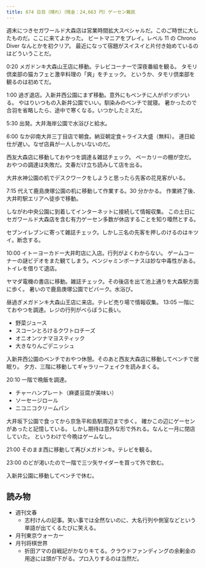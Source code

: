 ```yaml
---
title: 674 日目（晴れ）（残金：24,663 円）ゲーセン難民
---
```


週末につきセガワールド大森店は営業時間拡大スペシャルだ。このご時世に大したものだ。ここに来てよかった。
ビートマニアをプレイ。レベル 11 の Chrono Diver なんとかを初クリア。
最近になって宿題がスイスイと片付き始めているのはどういうことだ。

0:20 メガドンキ大森山王店に移動。テレビコーナーで深夜番組を観る。
タモリ倶楽部の猫カフェと激辛料理の「爽」をチェック。
というか、タモリ倶楽部を観るのは初めてだ。

1:00 過ぎ退店。入新井西公園にまず移動。意外にもベンチに人がポツポツいる。
やはりいつもの入新井公園でいい。馴染みのベンチで就寝。
暑かったので合羽を省略したら、途中で寒くなる。いつかしたミスだ。

5:30 出発。大井海岸公園で水浴びと給水。

6:00 なか卯南大井三丁目店で朝食。納豆朝定食＋ライス大盛（無料）。
連日給仕が遅い。なぜ店員が一人しかいないのだ。

西友大森店に移動しておやつを調達＆雑誌チェック。
ベーカリーの棚が空だ。おやつの調達は失敗だ。文春だけ立ち読みして店を出る。

大井水神公園の机でデスクワークをしようと思ったら先客の花見客がいる。

7:15 代えて鹿島庚塚公園の机に移動して作業する。30 分かかる。
作業終了後、大井町駅エリアへ徒歩で移動。

しながわ中央公園に到着してインターネットに接続して情報収集。
この土日にセガワールド大森店を含む有力ゲーセン多数が休店することを知り唖然とする。

セブンイレブンに寄って雑誌チェック。しかし三名の先客を押しのけるのはキツイ。断念する。

10:00 イトーヨーカドー大井町店に入店。行列がよくわからない。
ゲームコーナーの謎ビデオをまた観てしまう。ベンジャミンボーナスは妙な中毒性がある。
トイレを借りて退店。

ヤマダ電機の書店に移動。雑誌チェック。その後店を出て池上通りを大森駅方面に歩く。
暑いので鹿島庚塚公園でビバーク。水浴び。

昼過ぎメガドンキ大森山王店に来店。テレビ売り場で情報収集。
13:05 一階にておやつを調達。レジの行列がべらぼうに長い。

* 野菜ジュース
* スコーンとろけるクワトロチーズ
* オニオンツナマヨスティック
* 大きなりんごデニッシュ

入新井西公園のベンチでおやつ休憩。そのあと西友大森店に移動してベンチで居眠り。
夕方、三階に移動してギャラリーフェイクを読みまくる。

20:10 一階で晩飯を調達。

* チャーハンプレート（麻婆豆腐が美味い）
* ソーセージロール
* ニコニコクリームパン

大井坂下公園で食ってから京急平和島駅周辺まで歩く。
確かこの辺にゲーセンがあったと記憶している。
しかし期待は意外な形で外れる。なんと一月に閉店していた。
というわけで今晩はゲームなし。

21:00 そのまま西に移動して再びメガドンキ。テレビを観る。

23:00 のどが渇いたので一階で三ツ矢サイダーを買って外で飲む。

入新井公園に移動してベンチで休む。

## 読み物

* 週刊文春
  * 志村けんの記事。笑い事では全然ないのに、大名行列や側室などという単語が出てくるたびに笑える。
* 月刊東京ウォーカー
* 月刊将棋世界
  * 折田アマの自戦記がかなりキてる。クラウドファンディングの余剰金の用途には頭が下がる。プロ入りするのは当然だ。
